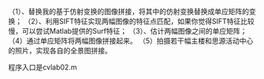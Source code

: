 （1）、替换我的基于仿射变换的图像拼接，将其中的仿射变换替换成单应矩阵的变换；
（2）、利用SIFT特征实现两幅图像的特征点匹配，如果你觉得SIFT特征比较慢，可以尝试Matlab提供的Surf特征；
（3）、估计两幅图像之间的单应矩阵；
（4）通过单应矩阵将两幅图像拼接起来。
（5）拍摄若干幅主楼和思源活动中心的照片，实现各自的全景图拼接。


程序入口是cvlab02.m